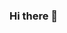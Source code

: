 ### Hi there 👋

<!--
**anjali1361/anjali1361** is a ✨ _special_ ✨ repository because its `README.md` (this file) appears on your GitHub profile.

Here are some ideas to get you started:

- 🔭 I’m currently working on Collage App
- 🌱 I’m currently learning Python API using FastApi framework and Postgresql
- 👯 I’m looking to collaborate on Hackathons
- 🤔 I’m looking for help with Android Development Backend with Kotlin
- 💬 Ask me about Andoid and Web Backened
- 📫 How to reach me: anjalikumari13617@gmail.com
- 😄 Pronouns: she/is
- ⚡ Fun fact: I love to listen songs
-->
